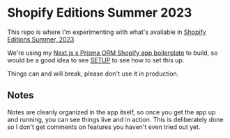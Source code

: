 # Shopify Editions Summer 2023

This repo is where I'm experimenting with what's available in [Shopify Editions Summer, 2023](https://www.shopify.com/editions/summer2023)

We're using my [Next.js x Prisma ORM Shopify app boilerplate]() to build, so would be a good idea to see [SETUP](/docs/SETUP.md) to see how to set this up.

Things can and will break, please don't use it in production.

## Notes

Notes are cleanly organized in the app itself, so once you get the app up and running, you can see things live and in action. This is deliberately done so I don't get comments on features you haven't even tried out yet.
